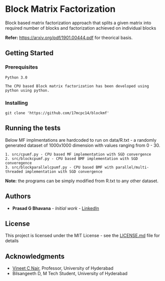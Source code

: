 # Block Matrix Factorization 

Block based matrix factorization approach that splits a given matrix into required number of blocks and factorization achieved on individual blocks

**Refer:** https://arxiv.org/pdf/1901.00444.pdf for theorical basis.

## Getting Started


### Prerequisites

```
Python 3.0

The CPU based Block matrix factorization has been developed using python using python.

```

### Installing

```
git clone 'https://github.com/17mcpc14/blockmf'

```

## Running the tests

Below MF implmentations are hardcoded to run on data/R.txt - a randomly generated dataset of 1000x1000 dimension with values ranging from 0 - 30. 

```
1. src/cpumf.py - CPU based MF implementation with SGD convergence
2. src/blockcpumf.py - CPU based BMF implementation with SGD converegence
3. src/blockparallelcpumf.py - CPU based BMF with parallel/multi-threaded implementation with SGD convergence
```

**Note:** the programs can be simply modified from R.txt to any other dataset. 

## Authors

* **Prasad G Bhavana** - *Initial work* - [LinkedIn](https://www.linkedin.com/in/prasadbhavana/)

## License

This project is licensed under the MIT License - see the [LICENSE.md](LICENSE.md) file for details

## Acknowledgments

* [Vineet C Nair](http://scis.uohyd.ac.in/People/profile/vn_profile.php), Professor, University of Hyderabad 
* Bilsangeeth D, M Tech Student, University of Hyderabad
